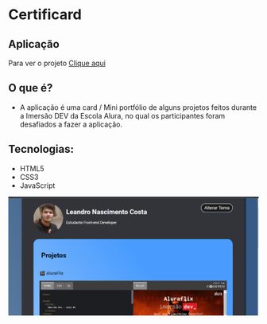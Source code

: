 
# Certificard

## Aplicação
Para ver o projeto <a target="_blank" rel="external" href="https://leandroncosta.github.io/Certificard/">Clique aqui</a> 

## O que é?
- A aplicação é uma card / Mini portfólio de alguns projetos feitos durante a Imersão DEV da Escola Alura, no qual os participantes foram desafiados a fazer a aplicação.

## Tecnologias:
- HTML5
- CSS3
- JavaScript 

<img src="images/certificard.png" /> 
